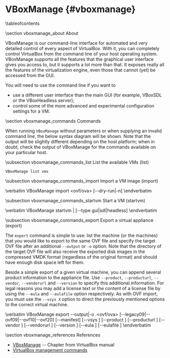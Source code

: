 VBoxManage    {#vboxmanage}
==========

\tableofcontents

\section vboxmanage_about About

VBoxManage is our command-line interface for automated and very detailed control of every aspect of VirtualBox. With it, you can completely control VirtualBox from the command line of your host operating system. VBoxManage supports all the features that the graphical user interface gives you access to, but it supports a lot more than that. It exposes really all the features of the virtualization engine, even those that cannot (yet) be accessed from the GUI.

You will need to use the command line if you want to

* use a different user interface than the main GUI (for example, VBoxSDL or the VBoxHeadless server);
* control some of the more advanced and experimental configuration settings for a VM.

\section vboxmanage_commands Commands

When running `VBoxManage` without parameters or when supplying an invalid command
line, the below syntax diagram will be shown. Note that the output will be
slightly different depending on the host platform; when in doubt, check the
output of VBoxManage for the commands available on your particular host.

\subsection vboxmanage_commands_list List the available VMs (list)

~~~~
VBoxManage list vms
~~~~

\subsection vboxmanage_commands_import Import a VM image (import)

\verbatim
VBoxManage import <ovf/ova> [--dry-run|-n]
\endverbatim

\subsection vboxmanage_commands_startvm Start a VM (startvm)

\verbatim
VBoxManage startvm <uuid>|<name> [--type gui|sdl|headless]
\endverbatim

\subsection vboxmanage_commands_export Export a virtual appliance (export)

The `export` command is simple to use: list the machine (or the machines) that
you would like to export to the same OVF file and specify the target OVF file
after an additional `--output` or `-o` option. Note that the directory of the
target OVF file will also receive the exported disk images in the compressed VMDK
format (regardless of the original format) and should have enough disk space left
for them.

Beside a simple export of a given virtual machine, you can append several product
information to the appliance file. Use `--product`, `--producturl`, `--vendor`,
`--vendorurl` and `--version` to specify this additional information. For legal
reasons you may add a license text or the content of a license file by using the
`--eula` and `--eulafile` option respectively. As with OVF import, you must use
the `--vsys X` option to direct the previously mentioned options to the correct
virtual machine.

\verbatim
VBoxManage export <machines> --output|-o <name>.<ovf/ova>
                            [--legacy09|--ovf09|--ovf10|--ovf20]
                            [--manifest]
                            [--vsys <number of virtual system>]
                            [--product <product name>]
                            [--producturl <product url>]
                            [--vendor <vendor name>]
                            [--vendorurl <vendor url>]
                            [--version <version info>]
                            [--eula <license text>]
                            [--eulafile <filename>]
\endverbatim

\section vboxmanage_references References

* [VBoxManage](http://www.virtualbox.org/manual/ch08.html) -- Chapter from VirtualBox manual
* [VirtualBox management commands](http://wiki.inisec.com/index.php/Virtualbox_management_commands)
